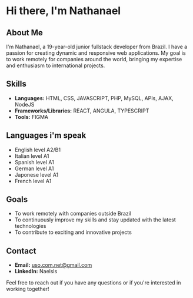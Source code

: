 # Hi there, I'm Nathanael 

## About Me
I'm Nathanael, a 19-year-old junior fullstack developer from Brazil. I have a passion for creating dynamic and responsive web applications. My goal is to work remotely for companies around the world, bringing my expertise and enthusiasm to international projects.

## Skills
- **Languages:** HTML, CSS, JAVASCRIPT, PHP, MySQL, APIs, AJAX, NodeJS
- **Frameworks/Libraries:** REACT, ANGULA, TYPESCRIPT
- **Tools:** FIGMA

## Languages i'm speak
- English   level A2/B1
- Italian   level A1
- Spanish   level A1
- German    level A1
- Japonese  level A1
- French    level A1

## Goals
- To work remotely with companies outside Brazil
- To continuously improve my skills and stay updated with the latest technologies
- To contribute to exciting and innovative projects

## Contact
- **Email:** uso.com.net@gmail.com
- **LinkedIn:** Naelsls

Feel free to reach out if you have any questions or if you're interested in working together!




